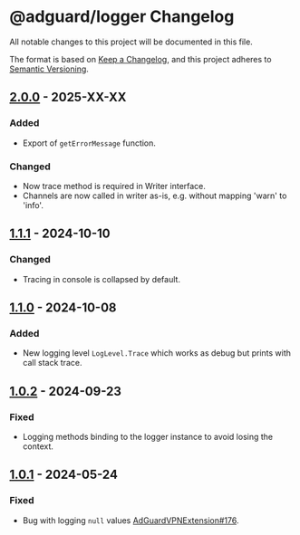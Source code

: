 # @adguard/logger Changelog

All notable changes to this project will be documented in this file.

The format is based on [Keep a Changelog](https://keepachangelog.com/en/1.0.0/),
and this project adheres to [Semantic Versioning](https://semver.org/spec/v2.0.0.html).

## [2.0.0] - 2025-XX-XX

### Added

- Export of `getErrorMessage` function.

### Changed

- Now trace method is required in Writer interface.
- Channels are now called in writer as-is, e.g. without mapping 'warn' to 'info'.

[2.0.0]: https://github.com/AdguardTeam/tsurlfilter/releases/tag/logger-v2.0.0

## [1.1.1] - 2024-10-10

### Changed

- Tracing in console is collapsed by default.

[1.1.1]: https://github.com/AdguardTeam/tsurlfilter/releases/tag/logger-v1.1.1

## [1.1.0] - 2024-10-08

### Added

- New logging level `LogLevel.Trace` which works as debug but prints with call stack trace.

[1.1.0]: https://github.com/AdguardTeam/tsurlfilter/releases/tag/logger-v1.1.0

## [1.0.2] - 2024-09-23

### Fixed

- Logging methods binding to the logger instance to avoid losing the context.

[1.0.2]: https://github.com/AdguardTeam/tsurlfilter/releases/tag/logger-v1.0.2

## [1.0.1] - 2024-05-24

### Fixed

- Bug with logging `null` values [AdGuardVPNExtension#176].

[1.0.1]: https://github.com/AdguardTeam/tsurlfilter/releases/tag/logger-v1.0.1
[AdGuardVPNExtension#176]: https://github.com/AdguardTeam/AdGuardVPNExtension/issues/176
